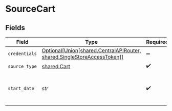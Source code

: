# SourceCart


## Fields

| Field                                                                                                                           | Type                                                                                                                            | Required                                                                                                                        | Description                                                                                                                     | Example                                                                                                                         |
| ------------------------------------------------------------------------------------------------------------------------------- | ------------------------------------------------------------------------------------------------------------------------------- | ------------------------------------------------------------------------------------------------------------------------------- | ------------------------------------------------------------------------------------------------------------------------------- | ------------------------------------------------------------------------------------------------------------------------------- |
| `credentials`                                                                                                                   | [Optional[Union[shared.CentralAPIRouter, shared.SingleStoreAccessToken]]](../../models/shared/sourcecartauthorizationmethod.md) | :heavy_minus_sign:                                                                                                              | N/A                                                                                                                             |                                                                                                                                 |
| `source_type`                                                                                                                   | [shared.Cart](../../models/shared/cart.md)                                                                                      | :heavy_check_mark:                                                                                                              | N/A                                                                                                                             |                                                                                                                                 |
| `start_date`                                                                                                                    | *str*                                                                                                                           | :heavy_check_mark:                                                                                                              | The date from which you'd like to replicate the data                                                                            | 2021-01-01T00:00:00Z                                                                                                            |